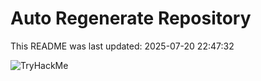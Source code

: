 # Auto Regenerate Repository

This README was last updated: 2025-07-20 22:47:32

 ![TryHackMe](https://tryhackme.com/badge/533634)
